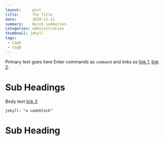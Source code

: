 ```yaml
---
layout:     post
title:      The Title
date:       2020-12-11 
summary:    Quick summation.
categories: administrative
thumbnail: jekyll
tags:
 - tagA
 - tagB
---
```



Primary text
goes
here
Enter commands as `command` and links as [link 1][1], [link 2][2].

# Sub Headings

Body text [link 3][3]

```
jekyll: "a codeblock"
```

# Sub Heading


[1]: http://jekyllrb.com/docs/frontmatter/
[2]: http://fortawesome.github.io/Font-Awesome/
[3]: http://imgur.com/
